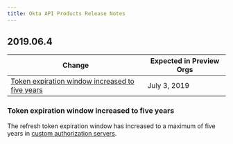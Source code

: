 ```yaml
---
title: Okta API Products Release Notes
---
```


## 2019.06.4

| Change                                                                                             | Expected in Preview Orgs |
|----------------------------------------------------------------------------------------------------|--------------------------|
| [Token expiration window increased to five years](#token-expiration-window-increased-to-five-years)| July 3, 2019             |

### Token expiration window increased to five years

The refresh token expiration window has increased to a maximum of five years in [custom authorization servers](/docs/guides/customize-authz-server/create-rules-for-policy/). <!-- OKTA-207202 -->

